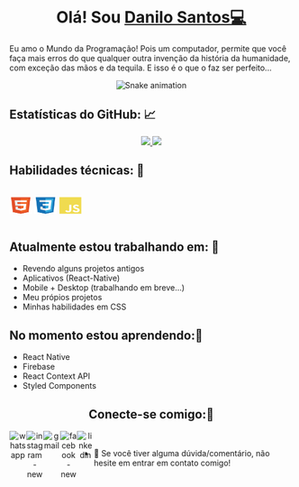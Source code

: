 <div>
  
  <h1 align="center">
    Olá! Sou 
    <a href="https://www.linkedin.com/in/danilo-felipe-625167244">Danilo Santos💻</a>
  </h1> 

  Eu amo o Mundo da Programação! Pois um computador, permite que você faça mais erros do que qualquer outra invenção da história da   humanidade, com exceção das mãos e da tequila. E isso é o que o faz ser perfeito...

  
<div align="center">

  ![Snake animation](https://github.com/danielbped/danielbped/blob/output/github-contribution-grid-snake.svg)
</div>



##  Estatísticas do GitHub: 📈

<div align="center">
  <a href="https://github.com/DaniloFelipSantos">
    <img height="150em" src="https://github-readme-stats.vercel.app/api?username=duribeiro&count_private=true&include_all_commits=true&show_icons=true&theme=prussian&hide_border=false&show_owner=true"/>
    <img height="150em" src="https://github-readme-stats.vercel.app/api/top-langs/?username=duribeiro&theme=prussian&hide_border=false&&layout=compact"/>
  </a>
</div>

## Habilidades técnicas: 💼
<div style="display: inline_block"><br>
  
  <img align="center" alt="Danilo-HTML" height="30" width="40" src="https://raw.githubusercontent.com/devicons/devicon/master/icons/html5/html5-original.svg">
  
  <img align="center" alt="Danilo-CSS" height="30" width="40" src="https://raw.githubusercontent.com/devicons/devicon/master/icons/css3/css3-original.svg">

  <img align="center" alt="Danilo-Js" height="30" width="40" src="https://raw.githubusercontent.com/devicons/devicon/master/icons/javascript/javascript-plain.svg">
</div>

</br>

##  Atualmente estou trabalhando em: 🔭

- Revendo alguns projetos antigos
- Aplicativos (React-Native)
- Mobile + Desktop (trabalhando em breve...)
- Meu própios projetos
- Minhas habilidades em CSS

## No momento estou aprendendo:🌱
- React Native
- Firebase
- React Context API
- Styled Components

<div align="center"> <h2> Conecte-se comigo:🤝</h2>

<div align="center">
  <a href="https://wa.me/5584998895666"><img align="left" width="30px" src="https://img.icons8.com/3d-fluency/94/whatsapp.png" alt="whatsapp"/></a>
  
  <a href="https://instagram.com/daniiloosant"><img align="left" width="30px" src="https://img.icons8.com/3d-fluency/94/instagram-new.png" alt="instagram-new"/></a>
  
  <a href="mailto:df278254@gmail.com"><img align="left" width="30px" src="https://img.icons8.com/3d-fluency/94/gmail.png" alt="gmail"/></a>
  
  <a href="https://www.facebook.com/danilo.felipe.395454?mibextid=ZbWKwL"><img align="left" width="30px" src="https://img.icons8.com/fluency/48/facebook-new.png" alt="facebook-new"/></a>
  
  <a href="https://www.linkedin.com/in/danilo-felipe-625167244"><img align="left" width="30px" src="https://img.icons8.com/3d-fluency/94/linkedin.png" alt="linkedin"/></a></br>
</div>
</div>

- 💬 Se você tiver alguma dúvida/comentário, não hesite em entrar em contato comigo!
